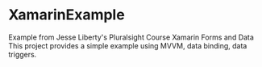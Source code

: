 # XamarinExample
Example from Jesse Liberty's Pluralsight Course Xamarin Forms and Data
This project provides a simple example using MVVM, data binding, data triggers.
